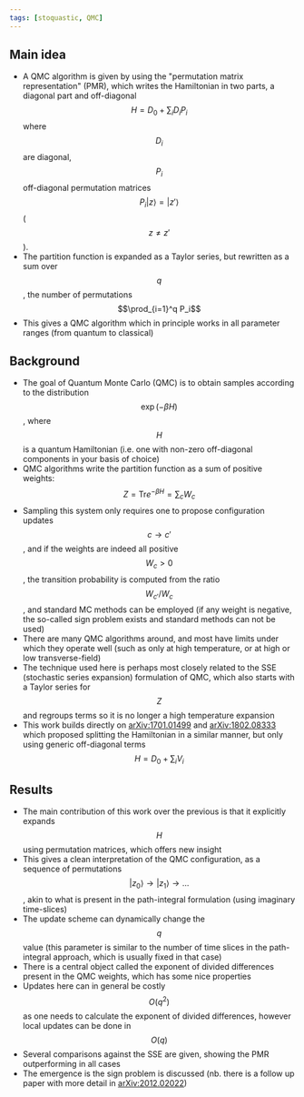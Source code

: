 ```yaml
---
tags: [stoquastic, QMC]
---
```

## Main idea
* A QMC algorithm is given by using the "permutation matrix representation" (PMR), which writes the Hamiltonian in two parts, a diagonal part and off-diagonal $$H=D_0 + \sum_i D_i P_i$$ where $$D_i$$ are diagonal, $$P_i$$ off-diagonal permutation matrices $$P_i \vert z\rangle =\vert z'\rangle $$ ($$z\neq z'$$).
* The partition function is expanded as a Taylor series, but rewritten as a sum over $$q$$, the number of permutations $$\prod_{i=1}^q P_i$$
* This gives a QMC algorithm which in principle works in all parameter ranges (from quantum to classical)


## Background
* The goal of Quantum Monte Carlo (QMC) is to obtain samples according to the distribution $$\exp (-\beta H)$$, where $$H$$ is a quantum Hamiltonian (i.e. one with non-zero off-diagonal components in your basis of choice)
* QMC algorithms write the partition function as a sum of positive weights: $$Z = \mathrm{Tr} e^{-\beta H} = \sum_c W_c$$
* Sampling this system only requires one to propose configuration updates $$c\rightarrow c'$$, and if the weights are indeed all positive $$W_c > 0$$, the transition probability is computed from the ratio $$W_{c'}/W_{c}$$, and standard MC methods can be employed (if any weight is negative, the so-called sign problem exists and standard methods can not be used)
* There are many QMC algorithms around, and most have limits under which they operate well (such as only at high temperature, or at high or low transverse-field)
* The technique used here is perhaps most closely related to the SSE (stochastic series expansion) formulation of QMC, which also starts with a Taylor series for $$Z$$ and regroups terms so it is no longer a high temperature expansion
* This work builds directly on [arXiv:1701.01499](https://arxiv.org/abs/1701.01499) and [arXiv:1802.08333](https://arxiv.org/abs/1802.08333) which proposed splitting the Hamiltonian in a similar manner, but only using generic off-diagonal terms $$H = D_0 + \sum_i V_i$$


## Results
* The main contribution of this work over the previous is that it explicitly expands $$H$$ using permutation matrices, which offers new insight
* This gives a clean interpretation of the QMC configuration, as a sequence of permutations $$\vert z_0\rangle \rightarrow \vert z_1\rangle \rightarrow \dots $$, akin to what is present in the path-integral formulation (using imaginary time-slices)
* The update scheme can dynamically change the $$q$$ value (this parameter is similar to the number of time slices in the path-integral approach, which is usually fixed in that case)
* There is a central object called the exponent of divided differences present in the QMC weights, which has some nice properties
* Updates here can in general be costly $$O(q^2)$$ as one needs to calculate the exponent of divided differences, however local updates can be done in $$O(q)$$
* Several comparisons against the SSE are given, showing the PMR outperforming in all cases
* The emergence is the sign problem is discussed (nb. there is a follow up paper with more detail in [arXiv:2012.02022](https://arxiv.org/abs/2012.02022))

